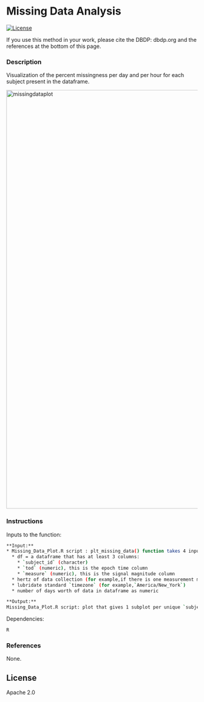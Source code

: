 # Missing Data Analysis

[![License](https://img.shields.io/badge/License-Apache%202.0-blue.svg)](https://opensource.org/licenses/Apache-2.0)

If you use this method in your work, please cite the DBDP: dbdp.org and the references at the bottom of this page.

### Description

Visualization of the percent missingness per day and per hour for each subject present in the dataframe.


<img width="1104" alt="missingdataplot" src="https://user-images.githubusercontent.com/43549914/88846630-e20bd980-d1b3-11ea-95f3-ae151f775a2e.PNG">


### Instructions

Inputs to the function:

```sh
**Input:**
* Missing_Data_Plot.R script : plt_missing_data() function takes 4 inputs 
  * df = a dataframe that has at least 3 columns:
    * `subject_id` (character)
    * `tod` (numeric), this is the epoch time column
    * `measure` (numeric), this is the signal magnitude column
  * hertz of data collection (for example,if there is one measurement made per second, input `1`) 
  * lubridate standard `timezone` (for example,`America/New_York`) 
  * number of days worth of data in dataframe as numeric
```
```sh
**Output:**
Missing_Data_Plot.R script: plot that gives 1 subplot per unique `subject_id`, x axis is number of days present in the time range of the given dataframe, y axis is 0-23 (hour of the day)

```

Dependencies:

```sh
R 
```


### References

None.


License
----

Apache 2.0



[//]: # (These are reference links used in the body of this note and get stripped out when the markdown processor does its job. There is no need to format nicely because it shouldn't be seen. Thanks SO - http://stackoverflow.com/questions/4823468/store-comments-in-markdown-syntax)


   [dill]: <https://github.com/joemccann/dillinger>
   [git-repo-url]: <https://github.com/joemccann/dillinger.git>
   [john gruber]: <http://daringfireball.net>
   [df1]: <http://daringfireball.net/projects/markdown/>
   [markdown-it]: <https://github.com/markdown-it/markdown-it>
   [Ace Editor]: <http://ace.ajax.org>
   [node.js]: <http://nodejs.org>
   [Twitter Bootstrap]: <http://twitter.github.com/bootstrap/>
   [jQuery]: <http://jquery.com>
   [@tjholowaychuk]: <http://twitter.com/tjholowaychuk>
   [express]: <http://expressjs.com>
   [AngularJS]: <http://angularjs.org>
   [Gulp]: <http://gulpjs.com>

   [PlDb]: <https://github.com/joemccann/dillinger/tree/master/plugins/dropbox/README.md>
   [PlGh]: <https://github.com/joemccann/dillinger/tree/master/plugins/github/README.md>
   [PlGd]: <https://github.com/joemccann/dillinger/tree/master/plugins/googledrive/README.md>
   [PlOd]: <https://github.com/joemccann/dillinger/tree/master/plugins/onedrive/README.md>
   [PlMe]: <https://github.com/joemccann/dillinger/tree/master/plugins/medium/README.md>
   [PlGa]: <https://github.com/RahulHP/dillinger/blob/master/plugins/googleanalytics/README.md>
